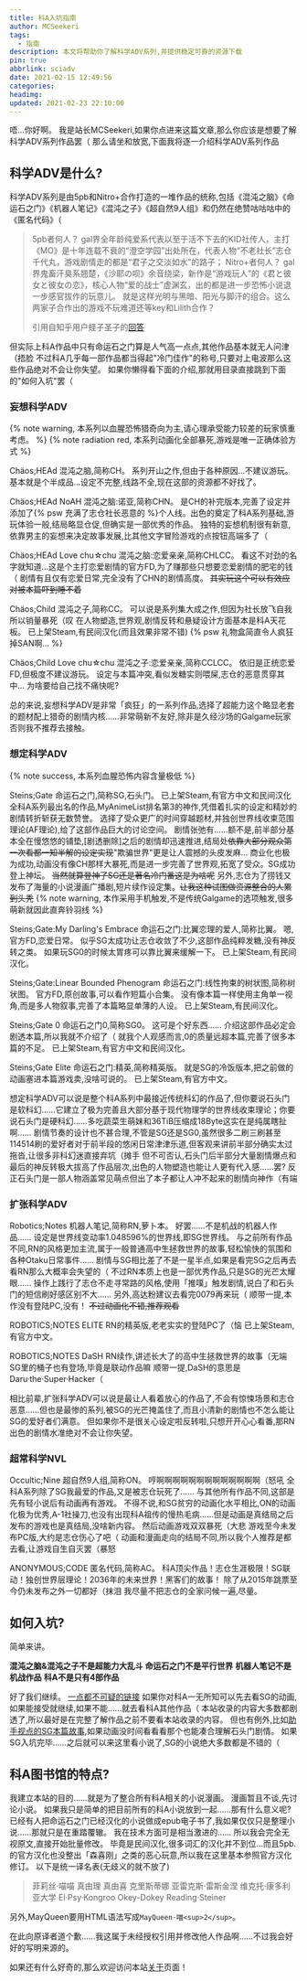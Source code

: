 ```yaml
---
title: 科A入坑指南
author: MCSeekeri
tags:
  - 指南
description: 本文将帮助你了解科学ADV系列,并提供稳定可靠的资源下载
pin: true
abbrlink: sciadv
date: 2021-02-15 12:49:56
categories:
headimg:
updated: 2021-02-23 22:10:00
---
```

唔...你好啊。
我是站长MCSeekeri,如果你点进来这篇文章,那么你应该是想要了解科学ADV系列作品罢（
那么请坐和放宽,下面我将逐一介绍科学ADV系列作品

## 科学ADV是什么?
科学ADV系列是由5pb和Nitro+合作打造的一堆作品的统称,包括《混沌之脑》《命运石之门》《机器人笔记》《混沌之子》《超自然9人组》和仍然在绝赞咕咕咕中的《匿名代码》（

> 5pb者何人？ gal界全年龄纯爱系代表以至于活不下去的KID社传人，主打《MO》是十年连载不衰的“澄空学园”出处所在，代表人物“不老社长”志仓千代丸，游戏剧情走的都是“君子之交淡如水”的路子；
> Nitro+者何人？ gal界鬼畜汗臭系翘楚，《沙耶の呗》余音绕梁，新作是“游戏玩人”的《君と彼女と彼女の恋》，核心人物“爱的战士”虚渊玄，出的都是进一步恐怖小说退一步感官拔作的玩意儿。
> 就是这样光明与黑暗、阳光与脚汗的组合。这么两家子合作出的游戏不玩难道还等key和Lilith合作？
>
> 引用自知乎用户蛏子圣子的[回答](https://www.zhihu.com/question/22290351/answer/28359735)

但实际上科A作品中只有命运石之门算是人气高一点点,其他作品基本就无人问津（捂脸
不过科A几乎每一部作品都当得起"冷门佳作"的称号,只要对上电波那么这些作品绝对不会让你失望。
如果你懒得看下面的介绍,那就用目录直接跳到下面的"如何入坑"罢（

### 妄想科学ADV
{% note warning, 本系列以血腥恐怖猎奇向为主,请心理承受能力较差的玩家慎重考虑。 %}
{% note radiation red, 本系列动画化全部暴死,游戏是唯一正确体验方式 %}

Chäos;HEAd
混沌之脑,简称CH。
系列开山之作,但由于各种原因...不建议游玩。
基本就是个半成品...设定不完整,线路不全,现在这部的资源都不好找了。

Chäos;HEAd NoAH
混沌之脑:诺亚,简称CHN。
是CH的补完版本,完善了设定并添加了{% psw 充满了志仓社长恶意的 %}个人线。出色的奠定了科A系列基础,游玩体验一般,结局略显仓促,但确实是一部优秀的作品。
独特的妄想机制很有新意,依靠男主的妄想来决定故事发展,比其他文字冒险游戏的点按钮高端多了（

Chäos;HEAd Love chu☆chu
混沌之脑:恋爱亲亲,简称CHLCC。
看这不对劲的名字就知道...这是个主打恋爱剧情的官方FD,为了赚那些只想要恋爱剧情的肥宅的钱（
剧情有且仅有恋爱日常,完全没有了CHN的剧情高度。
~~其实玩这个可以有效应对被本篇吓到睡不着~~

Chäos;Child
混沌之子,简称CC。
可以说是系列集大成之作,但因为社长放飞自我所以销量暴死（叹
在人物塑造,世界观,剧情反转和悬疑设计方面基本是科A天花板。
已上架Steam,有民间汉化(而且效果非常不错)
{% psw 礼物盒简直令人疯狂掉SAN啊... %}

Chäos;Child Love chu☆chu
混沌之子:恋爱亲亲,简称CCLCC。
依旧是正统恋爱FD,但极度不建议游玩。
设定与本篇冲突,看似发糖实则喂屎,志仓的恶意贯穿其中...
为啥要给自己找不痛快呢?

总的来说,妄想科学ADV是非常「疯狂」的一系列作品,选择了超能力这个略显老套的题材配上猎奇的剧情内核……非常萌新不友好,除非是久经沙场的Galgame玩家否则我不推荐去接触。
### 想定科学ADV
{% note success, 本系列血腥恐怖内容含量极低 %}

Steins;Gate
命运石之门,简称SG,石头门。
已上架Steam,有官方中文和民间汉化
全科A系列最出名的作品,MyAnimeList排名第3的神作,凭借着扎实的设定和精妙的剧情转折斩获无数赞誉。
选择了受众更广的时间穿越题材,并独创世界线收束范围理论(AF理论),给了这部作品巨大的讨论空间。
剧情张弛有……额不是,前半部分基本全在慢悠悠的铺垫,[剧透删除]之后的剧情却迅速推进,结局处~~依靠大部分观众第一次看都一知半解的设定实现~~"欺骗世界"更是让人震撼的头皮发麻...
商业化也极为成功,动画没有像CH那样大暴死,而是进一步完善了世界观,拓宽了受众。SG成功登上神坛。
~~当然就算登神了SG还是著名冷门番这是为啥呢~~
另外,志仓为了捞钱又发布了海量的小说漫画广播剧,短片续作设定集。~~让我这种试图做资源整合的人累到头秃~~
{% note warning, 本作采用手机触发,不是传统Galgame的选项触发,很多萌新就因此直奔铃羽线 %}

Steins;Gate:My Darling's Embrace
命运石之门:比翼恋理的爱人,简称比翼。
嗯,官方FD,恋爱日常。
似乎SG太成功让志仓收敛了不少,这部作品纯粹发糖,没有神反转之类。
如果玩SG0的时候太胃疼可以靠比翼来缓解一下。
已上架Steam,有民间汉化。

Steins;Gate:Linear Bounded Phenogram
命运石之门:线性拘束的树状图,简称树状图。
官方FD,原创故事,可以看作短篇小合集。
没有像本篇一样使用主角单一视角,而是多人物叙事,完善了本篇略显单薄的人设。
已上架Steam,有民间汉化。

Steins;Gate 0
命运石之门0,简称SG0。
这可是个好东西......
介绍这部作品必定会剧透本篇,所以我就不介绍了（
就我个人观感而言,0的质量远超本篇,完善了很多本篇的不足。
已上架Steam,有官方中文和民间汉化。

Steins;Gate Elite
命运石之门:精英,简称精英版。
就是SG的冷饭版本,把之前做的动画塞进本篇游戏卖,没啥可说的。
已上架Steam,有官方中文。

想定科学ADV可以说是整个科A系列中最接近传统科幻的作品了,但你要说石头门是软科幻……它建立了极为完善且大部分基于现代物理学的世界线收束理论；你要说石头门是硬科幻……多吃蔬菜生萌妹和36TiB压缩成18Byte这实在是纯属瞎扯啊……
剧情节奏的设计也不甚合理,不管是SG还是SG0,虽然很多二刷三刷甚至114514刷的爱好者对于前半段的悠闲日常津津乐道,但客观来讲前半部分确实太过拖沓,让很多非科幻迷直接弃坑（摊手
但不可否认,石头门后半部分大量剧情爆点和最后的神反转极大拔高了作品层次,出色的人物塑造也能让人更有代入感……罢?
反正石头门是一部人物涵盖常见萌点但出了本子都让人冲不起来的剧情向神作（有端
### 扩张科学ADV
Robotics;Notes
机器人笔记,简称RN,萝卜本。
好罢……不是机战的机器人作品……
设定是世界线变动率1.048596%的世界线,即SG世界线。
与之前所有作品不同,RN的风格更加主流,属于一般普通高中生拯救世界的故事,轻松愉快的氛围和各种Otaku日常事件……
剧情与SG相比差了不是一星半点,如果是看完SG之后再去看RN那么大概率会失望的（
不过RN本质上也是一部优秀作品,只是SG的光芒太耀眼……
操作上践行了志仓不走寻常路的风格,使用「推噗」触发剧情,说白了和石头门的短信刷好感区别不大……
另外,高达粉建议去看完0079再来玩（
顺带一提,本作没有登陆PC,没有！
~~不过动画化不错,推荐观看~~

ROBOTICS;NOTES ELITE
RN的精英版,老老实实的登陆PC了（恼
已上架Steam,有官方中文。

ROBOTICS;NOTES DaSH
RN续作,讲述长大了的高中生拯救世界的故事（无端
SG里的桶子也有登场,毕竟是联动作品嘛
顺带一提,DaSH的意思是 Daru·the·Super·Hacker（

相比前辈,扩张科学ADV可以说是最让人看着放心的作品了,不会有惊悚场景和志仓恶意……但也是最惨的系列,被SG的光芒掩盖住了,而且小清新的剧情也不怎么能让SG的爱好者们满意。
但如果你不是很关心设定啦反转啦,只想开开心心看番,那RN出色的剧情水准绝对不会让你失望。
### 超常科学NVL
Occultic;Nine
超自然9人组,简称ON。
哼啊啊啊啊啊啊啊啊啊啊啊啊啊（怒吼
全科A系列除了SG我最爱的作品,又是被志仓玩死了……
与其他所有作品不同,这部是先有轻小说后有动画再有游戏。
不得不说,和SG贫穷的动画化水平相比,ON的动画化极为优秀,A-1社操刀,也没有出现科A祖传的慢热毛病……但是动画是真结局之后发布的游戏也是真结局,没啥新内容。
然后动画游戏双双暴死（大悲
游戏至今未发布PC版,大约是志仓伤心了吧（
动画和漫画走向的结局不同,所以我个人推荐是都去看,让游戏自生自灭罢（暴怒

ANONYMOUS;CODE
匿名代码,简称AC。
科A顶尖作品！志仓生涯极限！SG联动！独创世界层理论！2036年的未来世界！黑客们的故事！
除了从2015年跳票至今仍未发布之外一切都好（抹泪
我尽量不把志仓的全家问候一遍,尽量。

## 如何入坑?
简单来讲。

**混沌之脑&混沌之子不是超能力大乱斗**
**命运石之门不是平行世界**
**机器人笔记不是机战作品**
**科A不是只有4部作品**

好了我们继续。
[一点都不可疑的链接](https://sg.mcseekeri.top)
如果你对科A一无所知可以先去看SG的动画,如果能接受就继续,如果不能……就去看科A其他作品（
本站收录的内容大多数都剧透了,所以最好是在完整了解作品之前不要看本站收录的内容。
但也有例外,比如[助手视点的SG本篇故事](/archives/20949fec/),如果动画没时间看看看那个也能凑合理解石头门剧情。
如果SG入坑完毕……之后就可以来这里看小说了,SG的小说绝大多数都是不错的（
## 科A图书馆的特点?
我建立本站的目的……就是为了整合所有科A相关的小说漫画。
漫画暂且不谈,先讨论小说。
如果我只是简单的把目前所有的科A小说放到一起……那有什么意义呢?
已经有人把命运石之门已经汉化的小说做成epub电子书了,我如果仅仅只是整理小说……那就只是在重踏覆辙。
我在技术方面可是相当激进的……
所以我会完全无视原文,直接开始批量修改。
毕竟是民间汉化,很多词汇的汉化并不到位…而且5pb.的官方汉化也没整出「森喜刚」之类的恶心玩意,所以我在这里基本参照官方汉化修订。
以下是统一译名表(无歧义的就不放了)
> 菲莉丝·喵喵
> 真由理
> 真由喜
> 克里斯蒂娜
> 亚雷克斯·雷斯金涅
> 维克托·康多利亚大学
> El·Psy·Kongroo
> Okey-Dokey
> Reading·Steiner

另外,MayQueen要用HTML语法写成`MayQueen·喵<sup>2</sup>`。

在此向原译者道个歉……我这属于未经授权引用并修改他人作品啊……不过我会好好的写明来源的。

如果还有什么好奇的,那么欢迎访问本站[关于](about/)页面！